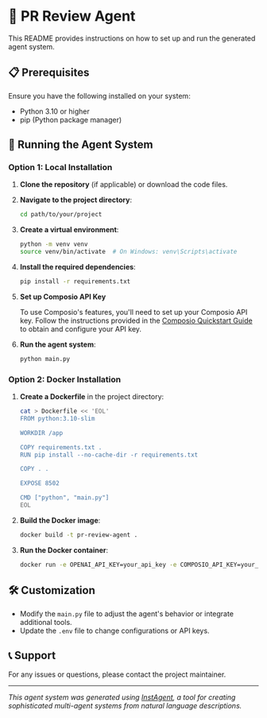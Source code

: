 # 🤖 PR Review Agent

This README provides instructions on how to set up and run the generated agent system.

## 📋 Prerequisites

Ensure you have the following installed on your system:

- Python 3.10 or higher
- pip (Python package manager)


## 🚀 Running the Agent System


### Option 1: Local Installation

1. **Clone the repository** (if applicable) or download the code files.

2. **Navigate to the project directory**:
   ```bash
   cd path/to/your/project
   ```

3. **Create a virtual environment**:
   ```bash
   python -m venv venv
   source venv/bin/activate  # On Windows: venv\Scripts\activate
   ```

4. **Install the required dependencies**:
   ```bash
   pip install -r requirements.txt
   ```

5. **Set up Composio API Key**

   To use Composio's features, you'll need to set up your Composio API key. Follow the instructions provided in the <a href="https://docs.composio.dev/getting-started/quickstart" target="_blank">Composio Quickstart Guide</a> to obtain and configure your API key.

6. **Run the agent system**:
   ```bash
   python main.py
   ```

### Option 2: Docker Installation

1. **Create a Dockerfile** in the project directory:
   ```bash
   cat > Dockerfile << 'EOL'
   FROM python:3.10-slim

   WORKDIR /app

   COPY requirements.txt .
   RUN pip install --no-cache-dir -r requirements.txt

   COPY . .

   EXPOSE 8502

   CMD ["python", "main.py"]
   EOL
   ```

2. **Build the Docker image**:
   ```bash
   docker build -t pr-review-agent .
   ```

3. **Run the Docker container**:
   ```bash
   docker run -e OPENAI_API_KEY=your_api_key -e COMPOSIO_API_KEY=your_composio_key pr-review-agent
   ```

## 🛠️ Customization

- Modify the `main.py` file to adjust the agent's behavior or integrate additional tools.
- Update the `.env` file to change configurations or API keys.

## 📞 Support

For any issues or questions, please contact the project maintainer.

---

*This agent system was generated using [InstAgent](https://github.com/akhil-bot/InstAgent), a tool for creating sophisticated multi-agent systems from natural language descriptions.*
